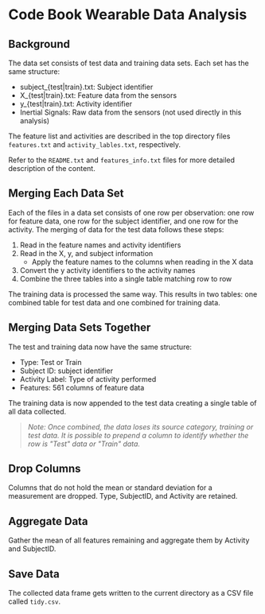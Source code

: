 Code Book Wearable Data Analysis
========

## Background
The data set consists of test data and training data sets. Each set has the same structure:

- subject_{test|train}.txt: Subject identifier
- X_{test|train}.txt: Feature data from the sensors
- y_{test|train}.txt: Activity identifier
- Inertial Signals: Raw data from the sensors (not used directly in this analysis)
    
The feature list and activities are described in the top directory files `features.txt` and 
`activity_lables.txt`, respectively.

Refer to the `README.txt` and `features_info.txt` files for more detailed description of the content.

## Merging Each Data Set
Each of the files in a data set consists of one row per observation: one row for feature data, one row
for the subject identifier, and one row for the activity. The merging of data for the test data
follows these steps:

1. Read in the feature names and activity identifiers
2. Read in the X, y, and subject information
    - Apply the feature names to the columns when reading in the X data
3. Convert the y activity identifiers to the activity names
4. Combine the three tables into a single table matching row to row

The training data is processed the same way. This results in two tables: one combined table for 
test data and one combined for training data.

## Merging Data Sets Together
The test and training data now have the same structure:

- Type: Test or Train
- Subject ID: subject identifier
- Activity Label: Type of activity performed
- Features: 561 columns of feature data

The training data is now appended to the test data creating a single table of all data collected.

> *Note: Once combined, the data loses its source category, training or test data. It is possible to prepend a column to identify whether the row is "Test" data or "Train" data.*

## Drop Columns
Columns that do not hold the mean or standard deviation for a measurement are dropped. 
Type, SubjectID, and Activity are retained.

## Aggregate Data
Gather the mean of all features remaining and aggregate them by Activity and SubjectID.

## Save Data
The collected data frame gets written to the current directory as a CSV file called `tidy.csv`.